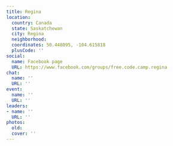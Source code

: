 ```yaml
---
title: Regina
location:
  country: Canada
  state: Saskatchewan
  city: Regina
  neighborhood: 
  coordinates: 50.448095, -104.615818
  plusCode: ''
social:
  name: Facebook page
  URL: https://www.facebook.com/groups/free.code.camp.regina
chat:
  name: ''
  URL: ''
event:
  name: ''
  URL: ''
leaders:
- name: ''
  URL: ''
photos:
  old: 
  cover: ''
---
```

